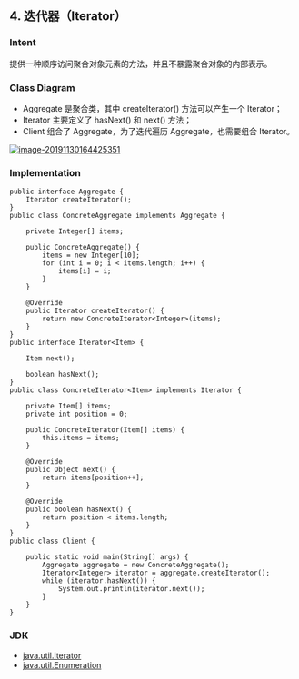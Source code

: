 ## 4. 迭代器（Iterator）

### Intent

提供一种顺序访问聚合对象元素的方法，并且不暴露聚合对象的内部表示。

### Class Diagram

- Aggregate 是聚合类，其中 createIterator() 方法可以产生一个 Iterator；
- Iterator 主要定义了 hasNext() 和 next() 方法；
- Client 组合了 Aggregate，为了迭代遍历 Aggregate，也需要组合 Iterator。

[![image-20191130164425351](https://camo.githubusercontent.com/2222982860cc5dd633c46c006222eda256b12358576794c73c3ae4e8cc8bfbcd/68747470733a2f2f63732d6e6f7465732d313235363130393739362e636f732e61702d6775616e677a686f752e6d7971636c6f75642e636f6d2f696d6167652d32303230313130323031323333333830342e706e67)](https://camo.githubusercontent.com/2222982860cc5dd633c46c006222eda256b12358576794c73c3ae4e8cc8bfbcd/68747470733a2f2f63732d6e6f7465732d313235363130393739362e636f732e61702d6775616e677a686f752e6d7971636c6f75642e636f6d2f696d6167652d32303230313130323031323333333830342e706e67)



### Implementation

```
public interface Aggregate {
    Iterator createIterator();
}
public class ConcreteAggregate implements Aggregate {

    private Integer[] items;

    public ConcreteAggregate() {
        items = new Integer[10];
        for (int i = 0; i < items.length; i++) {
            items[i] = i;
        }
    }

    @Override
    public Iterator createIterator() {
        return new ConcreteIterator<Integer>(items);
    }
}
public interface Iterator<Item> {

    Item next();

    boolean hasNext();
}
public class ConcreteIterator<Item> implements Iterator {

    private Item[] items;
    private int position = 0;

    public ConcreteIterator(Item[] items) {
        this.items = items;
    }

    @Override
    public Object next() {
        return items[position++];
    }

    @Override
    public boolean hasNext() {
        return position < items.length;
    }
}
public class Client {

    public static void main(String[] args) {
        Aggregate aggregate = new ConcreteAggregate();
        Iterator<Integer> iterator = aggregate.createIterator();
        while (iterator.hasNext()) {
            System.out.println(iterator.next());
        }
    }
}
```

### JDK

- [java.util.Iterator](http://docs.oracle.com/javase/8/docs/api/java/util/Iterator.html)
- [java.util.Enumeration](http://docs.oracle.com/javase/8/docs/api/java/util/Enumeration.html)